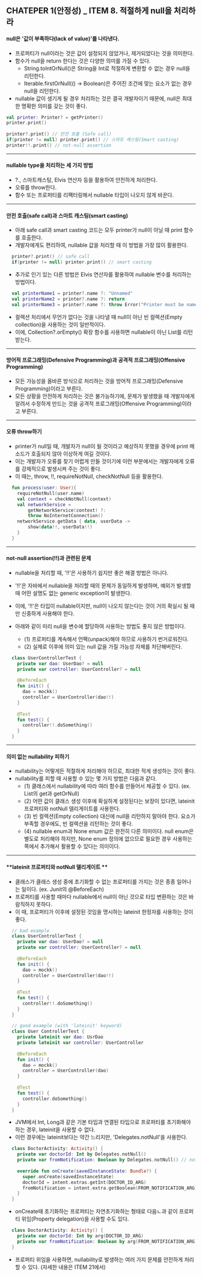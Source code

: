## CHATEPER 1(안정성) _ ITEM 8. 적절하게 null을 처리하라

#### **null은 '값이 부족하다(lack of value)'를 나타낸다.** 
  - 프로퍼티가 null이라는 것은 값이 설정되지 않았거나, 제거되었다는 것을 의미한다.
  - 함수가 null을 return 한다는 것은 다양한 의미를 가질 수 있다.
    - String.toIntOrNull()은 String을 Int로 적절하게 변환할 수 없는 경우 null을 리턴한다.
    - Iterable<T>.firstOrNull(() -> Boolean)은 주어진 조건에 맞는 요소가 없는 경우 null을 리턴한다.
  - nullable 값이 생기게 될 경우 처리하는 것은 결국 개발자이기 때문에, null은 최대한 명확한 의미를 갖는 것이 좋다.
```kotlin
val printer: Printer? = getPrinter()
printer.print()
  
printer?.print() // 안전 호출 (Safe call)
if(printer != null) printer.print() // 스마트 캐스팅(Smart casting)
printer!!.print() // not-null assertion
```
  
-----------------------------------------
#### **nullable type을 처리하는 세 가지 방법**
  - ?., 스마트캐스팅, Elvis 연산자 등을 활용하여 안전하게 처리한다.
  - 오류를 throw한다.
  - 함수 또는 프로퍼티를 리팩터링해서 nullable 타입이 나오지 않게 바꾼다.

-----------------------------------------
#### **안전 호출(safe call)과 스마트 캐스팅(smart casting)**
  - 아래 safe call과 smart casting 코드는 모두 printer가 null이 아닐 때 print 함수를 호출한다.
  - 개발자에게도 편리하여, nullable 값을 처리할 때 이 방법을 가장 많이 활용한다.
```kotlin
  printer?.print() // safe call
  if(printer != null) printer.print() // smart casting
```  
  
  - 추가로 인기 있는 다른 방법은 Elvis 연산자를 활용하여 nullable 변수를 처리하는 방법이다.
```kotlin
  val printerName1 = printer?.name ?: "Unnamed"
  val printerName2 = printer?.name ?: return
  val printerName3 = printer?.name ?: throw Error("Printer must be named")
```  
  
  - 컬렉션 처리에서 무언가 없다는 것을 나타낼 때 null이 아닌 빈 컬렉션(Empty collection)을 사용하는 것이 일반적이다.
  - 이에, Collection<T>?.orEmpty() 확장 함수를 사용하면 nullable이 아닌 List<T>를 리턴받는다.

-----------------------------------------
#### **방어적 프로그래밍(Defensive Programming)과 공격적 프로그래밍(Offensive Programming)**
  - 모든 가능성을 올바른 방식으로 처리하는 것을 방어적 프로그래밍(Defensive Programming)이라고 부른다.
  - 모든 상황을 안전하게 처리하는 것은 불가능하기에, 문제가 발생했을 때 개발자에게 알려서 수정하게 만드는 것을 공격적 프로그래밍(Offensive Programming)이라고 부른다.
  
-----------------------------------------
#### **오류 throw하기**
  - printer가 null일 때, 개발자가 null이 될 것이라고 예상하지 못했을 경우에 print 메소드가 호출되지 않아 이상하게 여길 것이다.
  - 이는 개발자가 오류를 찾기 어렵게 만들 것이기에 이런 부분에서는 개발자에게 오류를 강제적으로 발생시켜 주는 것이 좋다.
  - 이 때는, throw, !!, requireNotNull, checkNotNull 등을 활용한다.
```kotlin
  fun process(user: User){
    requireNotNull(user.name)
    val context = checkNotNull(context)
    val networkService =
        getNetworkService(context) ?:
        throw NoInternetConnection()
    networkService.getData { data, userData ->
        show(data!!, userData!!)
    }
  }
```

-----------------------------------------
#### **not-null assertion(!!)과 관련된 문제**
  - nullable을 처리할 때, '!!'은 사용하기 쉽지만 좋은 해결 방법은 아니다.
  - '!!'은 자바에서 nullable을 처리할 때의 문제가 동일하게 발생하며, 예외가 발생할 때 어떤 설명도 없는 generic exception이 발생한다.
  - 이에, '!!'은 타입이 nullable이지만, null이 나오지 않는다는 것이 거의 확실시 될 때만 신중하게 사용해야 한다.  
  
  - 아래와 같이 미리 null을 변수에 할당하여 사용하는 방법도 좋지 않은 방법이다.
    - (1) 프로퍼티를 계속해서 언팩(unpack)해야 하므로 사용하기 번거로워진다.
    - (2) 실제로 이후에 의미 있는 null 값을 가질 가능성 자체를 차단해버린다.
```kotlin
  class UserControllerTest {
    private var dao: UserDao? = null
    private var controller: UserController? = null
    
    @BeforeEach
    fun init() {
      dao = mockk()
      controller = UserController(dao!!)
    }
    
    @Test
    fun test() {
      controller!!.doSomething()
    }
  }
```
  
-----------------------------------------
#### **의미 없는 nullability 피하기**
  - nullability는 어떻게든 적절하게 처리해야 하므로, 최대한 적게 생성하는 것이 좋다.
  - nullability를 피할 때 사용할 수 있는 몇 가지 방법은 다음과 같다.
    - (1) 클래스에서 nullability에 따라 여러 함수를 만들어서 제공할 수 있다. (ex. List<T>의 get과 getOrNull)
    - (2) 어떤 값이 클래스 생성 이후에 확실하게 설정된다는 보장이 있다면, lateinit 프로퍼티와 notNull 델리게이트를 사용한다.
    - (3) 빈 컬렉션(Empty collection) 대신에 null을 리턴하지 말아야 한다. 요소가 부족할 경우에도, 빈 컬렉션을 리턴하는 것이 좋다.
    - (4) nullable enum과 None enum 값은 완전히 다른 의미이다. null enum은 별도로 처리해야 하지만, None enum 정의에 없으므로 필요한 경우 사용하는 쪽에서 추가해서 활용할 수 있다는 의미이다.

-----------------------------------------
#### **lateinit 프로퍼티와 notNull 델리게이트 **
  - 클래스가 클래스 생성 중에 초기화할 수 없는 프로퍼티를 가지는 것은 종종 일어나는 일이다. (ex. Junit의 @BeforeEach)
  - 프로퍼티를 사용할 때마다 nullable에서 null이 아닌 것으로 타입 변환하는 것은 바람직하지 못하다.
  - 이 때, 프로퍼티가 이후에 설정된 것임을 명시하는 lateinit 한정자를 사용하는 것이 좋다.
```kotlin
  // bad example
  class UserControllerTest {
    private var dao: UserDao? = null
    private var controller: UserController? = null
  
    @BeforeEach
    fun init() {
      dao = mockk()
      controller = UserController(dao!!)
    }
  
    @Test
    fun test() {
      controller!!.doSomething()
    }
  }
  
  // good example (with 'lateinit' keyword)
  class User ControllerTest {
    private lateinit var dao: UsrDao
    private lateinit var controller: UserController
  
    @BeforeEach
    fun init() {
      dao = mockk()
      controller = UserController(dao)
    }
  
    @Test
    fun test() {
      controller.doSomething()
    }
  }
```
  
- JVM에서 Int, Long과 같은 기본 타입과 연결된 타입으로 프로퍼티를 초기화해야 하는 경우, lateinit을 사용할 수 없다.
- 이런 경우에는 lateinit보다는 약간 느리지만, 'Delegates.notNull'을 사용한다.
  
```kotlin
  class DoctorActivity: Activity() {
    private var doctorId: Int by Delegates.notNull()
    private var fromNotification: Boolean by Delegates.notNull() // notNull 델리게이트 초기화
  
    override fun onCreate(savedInstanceState: Bundle?) {
      super.onCreate(savedInstanceState)
      doctorId = intent.extras.getInt(DOCTOR_ID_ARG)
      fromNotification = intent.extra.getBoolean(FROM_NOTIFICATION_ARG)
    }
  }
```

- onCreate때 초기화하는 프로퍼티는 자연초기화하는 형태로 다음ㄴ과 같이 프로퍼티 위임(Property delegation)을 사용할 수도 있다.
```kotlin
  class DoctorActivity: Activity() {
    private var doctorId: Int by arg(DOCTOR_ID_ARG)
    private var fromNotification: Boolean by arg(FROM_NOTIFICATION_ARG)
  }
```
- 프로퍼티 위임을 사용하면, nullability로 발생하는 여러 가지 문제를 안전하게 처리할 수 있다. (자세한 내용은 ITEM 21에서)
